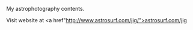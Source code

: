 My astrophotography contents.

Visit website at <a href"http://www.astrosurf.com/jig/">astrosurf.com/jig</a>